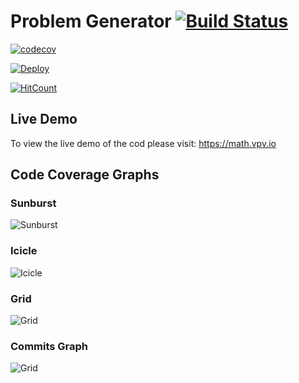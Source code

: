 # Problem Generator [![Build Status](https://travis-ci.org/reflexdemon/problem-generateor.svg?branch=master)](https://travis-ci.org/reflexdemon/problem-generateor)

[![codecov](https://codecov.io/gh/reflexdemon/problem-generateor/branch/master/graph/badge.svg)](https://codecov.io/gh/reflexdemon/problem-generateor)

[![Deploy](https://www.herokucdn.com/deploy/button.png)](https://heroku.com/deploy)

[![HitCount](http://hits.dwyl.io/reflexdemon/problem-generateor.svg)](http://hits.dwyl.io/reflexdemon/problem-generateor)

## Live Demo

To view the live demo of the cod please visit: https://math.vpv.io

## Code Coverage Graphs

### Sunburst
![Sunburst](https://codecov.io/gh/reflexdemon/problem-generateor/branch/master/graphs/sunburst.svg "Sunburst Code Coverage")

### Icicle
![Icicle](https://codecov.io/gh/reflexdemon/problem-generateor/branch/master/graphs/icicle.svg "Icicle Code Coverage")

### Grid
![Grid](https://codecov.io/gh/reflexdemon/problem-generateor/branch/master/graphs/tree.svg "Grid Code Coverage")

### Commits Graph
![Grid](https://codecov.io/gh/reflexdemon/problem-generateor/branch/master/graphs/commits.svg "Commit Graph")
